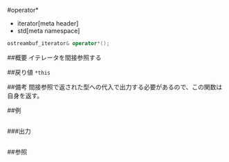 #operator*
* iterator[meta header]
* std[meta namespace]

```cpp
ostreambuf_iterator& operator*();
```

##概要
イテレータを間接参照する


##戻り値
`*this`


##備考
間接参照で返された型への代入で出力する必要があるので、この関数は自身を返す。


##例
```cpp
```

###出力
```
```

##参照
